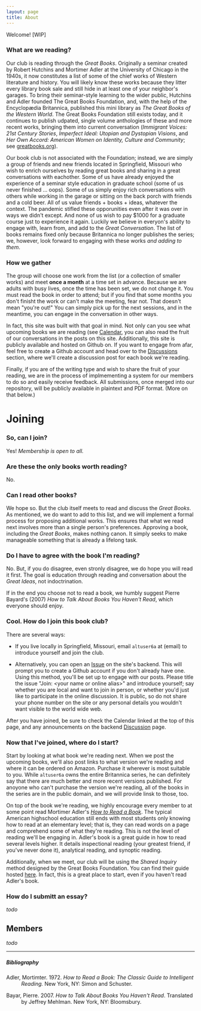 ```yaml
---
layout: page
title: About
---
```


Welcome! [WIP]

### What are we reading?

Our club is reading through the *Great Books*. Originally a seminar created by Robert Hutchins and Mortimer Adler at the University of Chicago in the 1940s, it now constitutes a list of some of the chief works of Western literature and history. You will likely know these works because they litter every library book sale and still hide in at least one of your neighbor's garages. To bring their seminar-style learning to the wider public, Hutchins and Adler founded The Great Books Foundation, and, with the help of the Encyclopædia Britannica, published this mini library as *The Great Books of the Western World*. The Great Books Foundation still exists today, and it continues to publish udpated, single volume anthologies of these and more recent works, bringing them into current conversation (*Immigrant Voices: 21st Century Stories*, *Imperfect Ideal: Utopian and Dystopian Visions*, and *Her Own Accord: American Women on Identity, Culture and Community*; see [greatbooks.org](https://greatbooks.org)). 

Our book club is not associated with the Foundation; instead, we are simply a group of friends and new friends located in Springfield, Missouri who wish to enrich ourselves by reading great books and sharing in a great conversations with eachother. Some of us have already enjoyed the experience of a seminar style education in graduate school (some of us never finished ... oops). Some of us simply enjoy rich conversations with others while working in the garage or sitting on the back porch with friends and a cold beer. All of us value friends + books + ideas, whatever the context. The pandemic stifled these opporunities even after it was over in ways we didn't except. And none of us wish to pay $1000 for a graduate course just to experience it again. Luckily we believe in everyon's ability to engage with, learn from, and add to the *Great Conversation*. The list of books remains fixed only because Britannica no longer publishes the series; we, however, look forward to engaging with these works *and adding to them*. 

### How we gather

The group will choose one work from the list (or a collection of smaller works) and meet **once a month** at a time set in advance. Because we are adults with busy lives, once the time has been set, we do not change it. You must read the book in order to attend; but if you find that some months you don't finisht the work or can't make the meeting, fear not. That doesn't mean "you're out!" You can simply pick up for the next sessions, and in the meantime, you can engage in the conversation in other ways. 

In fact, this site was built with that goal in mind. Not only can you see what upcoming books we are reading (see [Calendar](/calendar.html), you can also read the fruit of our conversations in the posts on this site. Additionally, this site is publicly available and hosted on Github on. If you want to engage from afar, feel free to create a Github account and head over to the [Discussions](https://github.com/altuser6a/book_club/discussions) section, where we'll create a discussion post for each book we're reading. 

Finally, if you are of the writing type and wish to share the fruit of your reading, we are in the process of implmementing a system for our members to do so and easily receive feedback. All submissions, once merged into our repository, will be publicly available in plaintext and PDF format. (More on that below.)

# Joining 

### So, can I join?

Yes! *Membership is open to all.*

### Are these the only books worth reading?

No.

### Can I read other books?

We hope so. But the club itself meets to read and discuss the *Great Books*. As mentioned, we do want to add to this list, and we will implement a formal process for proposing additional works. This ensures that what we read next involves more than a single person's preferences. Approving a book, including the *Great Books*, makes nothing canon. It simply seeks to make manageable something that is already a lifelong task.

### Do I have to agree with the book I'm reading?

No. But, if you do disagree, even stronly disagree, we do hope you will read it first. The goal is education through reading and conversation about the *Great Ideas*, not indoctrination.

If in the end you choose not to read a book, we humbly suggest Pierre Bayard's (2007) *How to Talk About Books You Haven't Read*, which everyone should enjoy.

### Cool. How do I join this book club?

There are several ways:

- If you live locally in Springfield, Missouri, email `altuser6a` at (email) to introduce yourself and join the club.

- Alternatively, you can open an [Issue](https://github.com/altuser6a/book_club/issues) on the site's backend. 
  This will prompt you to create a Github account if you don't already have one. Using this method, you'll be set up to engage with our posts. Please title the issue "Join: \<your name or online alias\>" and introduce yourself; say whether you are local and want to join in person, or whether you'd just like to participate in the online discussion. It is public, so do not share your phone number on the site or any personal details you wouldn't want visible to the world wide web. 

After you have joined, be sure to check the Calendar linked at the top of this page, and any announcements on the backend [Discussion](https://github.com/altuser6a/book_club/discussions) page.

### Now that I've joined, where do I start?

Start by looking at what book we're reading next. When we post the upcoming books, we'll also post links to what version we're reading and where it can be ordered on Amazon. Purchase it wherever is most suitable to you. While `altuser6a` owns the entire Britannica series, he can definitely say that there are much better and more recent versions published. For anoyone who can't purchase the version we're reading, all of the books in the series are in the public domain, and we will provide linsk to those, too.

On top of the book we're reading, we highly encourage every member to at some point read Mortimer Adler's [*How to Read a Book*](https://www.amazon.com/How-Read-Book-Classic-Intelligent/dp/0671212095). The typical American highschool education still ends with most students only knowing how to read at an elementary level; that is, they can read words on a page and comprehend some of what they're reading. This is not the level of reading we'll be engaging in. Adler's book is a great guide in how to read several levels higher. It details inspectional reading (your greatest friend, if you've never done it), analytical reading, and synoptic reading.

Additionally, when we meet, our club will be using the *Shared Inquiry* method designed by the Great Books Foundation. You can find their guide hosted [here](). In fact, this is a great place to start, even if you haven't read Adler's book.

### How do I submitt an essay?

*todo*

## Members

*todo*

---

##### Bibliography

<div style="text-indent: -40px; padding-left: 40px;" markdown="1">

Adler, Mortimter. 1972. *How to Read a Book: The Classic Guide to Intelligent Reading.* New York, NY: Simon and Schuster.

Bayar, Pierre. 2007. *How to Talk About Books You Haven't Read*. Translated by Jeffrey Mehlman. New York, NY: Bloomsbury.

</div>
